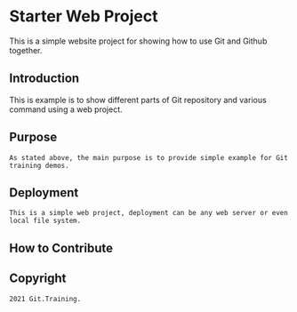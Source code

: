 # Starter Web Project
  
  This is a simple website project for showing how to use Git and Github together.
  
## Introduction
   This is example is to show different parts of Git repository and various command using a web project.

## Purpose
	As stated above, the main purpose is to provide simple example for Git training demos.

## Deployment
	This is a simple web project, deployment can be any web server or even local file system.

## How to Contribute

## Copyright

    2021 Git.Training.
